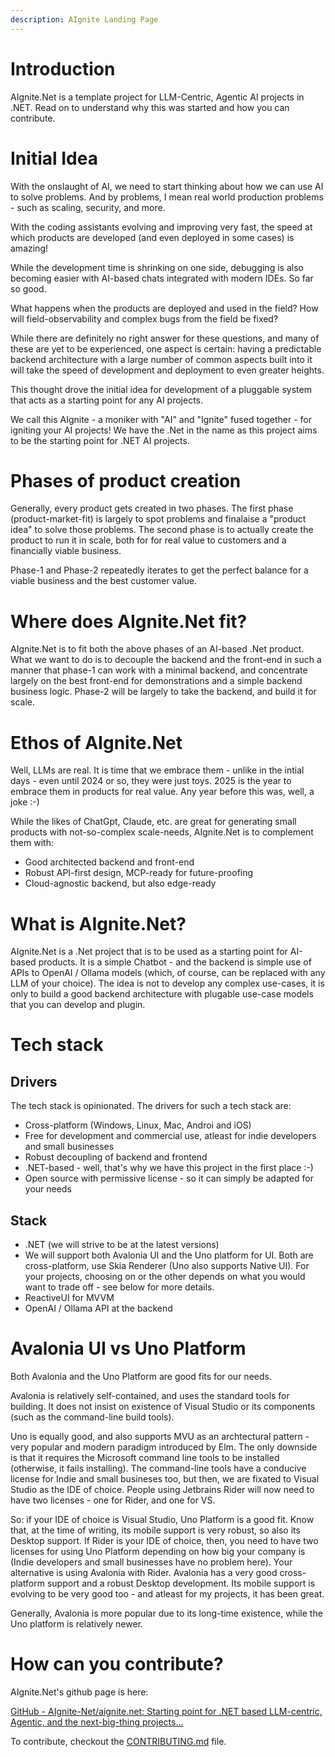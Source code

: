 ```yaml
---
description: AIgnite Landing Page
---
```


# Introduction

AIgnite.Net is a template project for LLM-Centric, Agentic AI projects in .NET. Read on to understand why this was started and how you can contribute.

# Initial Idea

With the onslaught of AI, we need to start thinking about how we can use AI to solve problems. And by problems, I mean real world production problems - such as scaling, security, and more.

With the coding assistants evolving and improving very fast, the speed at which products are developed (and even deployed in some cases) is amazing!

While the development time is shrinking on one side, debugging is also becoming easier with AI-based chats integrated with modern IDEs. So far so good.

What happens when the products are deployed and used in the field? How will field-observability and complex bugs from the field be fixed?

While there are definitely no right answer for these questions, and many of these are yet to be experienced, one aspect is certain: having a predictable backend architecture with a large number of common aspects built into it will take the speed of development and deployment to even greater heights.

This thought drove the initial idea for development of a pluggable system that acts as a starting point for any AI projects.

We call this AIgnite - a moniker with "AI" and "Ignite" fused together - for igniting your AI projects! We have the .Net in the name as this project aims to be the starting point for .NET AI projects.

# Phases of product creation

Generally, every product gets created in two phases. The first phase (product-market-fit) is largely to spot problems and finalaise a "product idea" to solve those problems. The second phase is to actually create the product to run it in scale, both for for real value to customers and a financially viable business.

Phase-1 and Phase-2 repeatedly iterates to get the perfect balance for a viable business and the best customer value.

# Where does AIgnite.Net fit?

AIgnite.Net is to fit both the above phases of an AI-based .Net product. What we want to do is to decouple the backend and the front-end in such a manner that phase-1 can work with a minimal backend, and concentrate largely on the best front-end for demonstrations and a simple backend business logic. Phase-2 will be largely to take the backend, and build it for scale.

# Ethos of AIgnite.Net

Well, LLMs are real. It is time that we embrace them - unlike in the intial days - even until 2024 or so, they were just toys. 2025 is the year to embrace them in products for real value. Any year before this was, well, a joke :-)

While the likes of ChatGpt, Claude, etc. are great for generating small products with not-so-complex scale-needs, AIgnite.Net is to complement them with:

- Good architected backend and front-end
- Robust API-first design, MCP-ready for future-proofing
- Cloud-agnostic backend, but also edge-ready

# What is AIgnite.Net?

AIgnite.Net is a .Net project that is to be used as a starting point for AI-based products. It is a simple Chatbot - and the backend is simple use of APIs to OpenAI / Ollama models (which, of course, can be replaced with any LLM of your choice). The idea is not to develop any complex use-cases, it is only to build a good backend architecture with plugable use-case models that you can develop and plugin.

# Tech stack

## Drivers

The tech stack is opinionated. The drivers for such a tech stack are:

- Cross-platform (Windows, Linux, Mac, Androi and iOS)
- Free for development and commercial use, atleast for indie developers and small businesses
- Robust decoupling of backend and frontend
- .NET-based - well, that's why we have this project in the first place :-)
- Open source with permissive license - so it can simply be adapted for your needs

## Stack

- .NET (we will strive to be at the latest versions)
- We will support both Avalonia UI and the Uno platform for UI. Both are cross-platform, use Skia Renderer (Uno also supports Native UI). For your projects, choosing on or the other depends on what you would want to trade off - see below for more details.
- ReactiveUI for MVVM
- OpenAI / Ollama API at the backend

# Avalonia UI vs Uno Platform

Both Avalonia and the Uno Platform are good fits for our needs.

Avalonia is relatively self-contained, and uses the standard tools for building. It does not insist on existence of Visual Studio or its components (such as the command-line build tools).

Uno is equally good, and also supports MVU as an archtectural pattern - very popular and modern paradigm introduced by Elm. The only downside is that it requires the Microsoft command line tools to be installed (otherwise, it fails installing). The command-line tools have a conducive license for Indie and small busineses too, but then, we are fixated to Visual Studio as the IDE of choice. People using Jetbrains Rider will now need to have two licenses - one for Rider, and one for VS.

So: if your IDE of choice is Visual Studio, Uno Platform is a good fit. Know that, at the time of writing, its mobile support is very robust, so also its Desktop support. If Rider is your IDE of choice, then, you need to have two licenses for using Uno Platform depending on how big your company is (Indie developers and small businesses have no problem here). Your alternative is using Avalonia with Rider. Avalonia has a very good cross-platform support and a robust Desktop development. Its mobile support is evolving to be very good too - and atleast for my projects, it has been great.

Generally, Avalonia is more popular due to its long-time existence, while the Uno platform is relatively newer.

# How can you contribute?

AIgnite.Net's github page is here: 

[GitHub - AIgnite-Net/aignite.net: Starting point for .NET based LLM-centric, Agentic, and the next-big-thing projects...](https://github.com/AIgnite-Net/aignite.net)

To contribute, checkout the [CONTRIBUTING.md](https://github.com/AIgnite-Net/aignite.net/blob/main/CONTRIBUTING.md) file.
